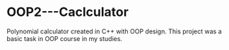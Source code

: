 # OOP2---Caclculator
Polynomial calculator created in C++ with OOP design.
This project was a basic task in OOP course in my studies.
